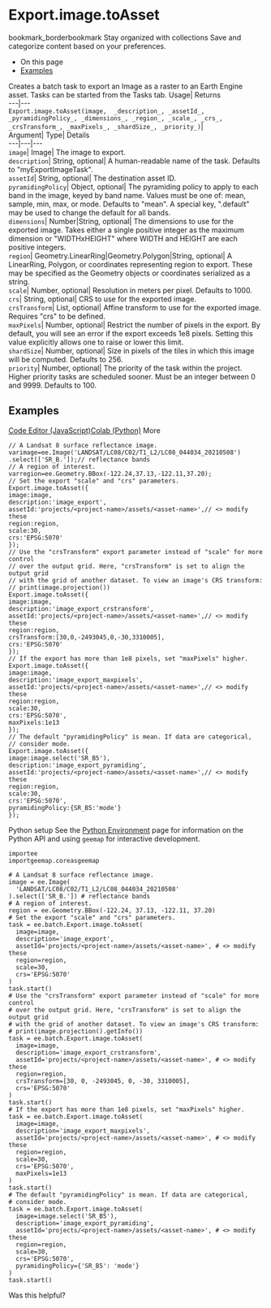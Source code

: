  
#  Export.image.toAsset
bookmark_borderbookmark Stay organized with collections  Save and categorize content based on your preferences.
  * On this page
  * [Examples](https://developers.google.com/earth-engine/apidocs/export-image-toasset#examples)


Creates a batch task to export an Image as a raster to an Earth Engine asset. Tasks can be started from the Tasks tab. 
Usage| Returns  
---|---  
`Export.image.toAsset(image,  _description_, _assetId_, _pyramidingPolicy_, _dimensions_, _region_, _scale_, _crs_, _crsTransform_, _maxPixels_, _shardSize_, _priority_)`|   
Argument|  Type| Details  
---|---|---  
`image`| Image| The image to export.  
`description`| String, optional| A human-readable name of the task. Defaults to "myExportImageTask".  
`assetId`| String, optional| The destination asset ID.  
`pyramidingPolicy`| Object, optional| The pyramiding policy to apply to each band in the image, keyed by band name. Values must be one of: mean, sample, min, max, or mode. Defaults to "mean". A special key, ".default" may be used to change the default for all bands.  
`dimensions`| Number|String, optional| The dimensions to use for the exported image. Takes either a single positive integer as the maximum dimension or "WIDTHxHEIGHT" where WIDTH and HEIGHT are each positive integers.  
`region`| Geometry.LinearRing|Geometry.Polygon|String, optional| A LinearRing, Polygon, or coordinates representing region to export. These may be specified as the Geometry objects or coordinates serialized as a string.  
`scale`| Number, optional| Resolution in meters per pixel. Defaults to 1000.  
`crs`| String, optional| CRS to use for the exported image.  
`crsTransform`| List, optional| Affine transform to use for the exported image. Requires "crs" to be defined.  
`maxPixels`| Number, optional| Restrict the number of pixels in the export. By default, you will see an error if the export exceeds 1e8 pixels. Setting this value explicitly allows one to raise or lower this limit.  
`shardSize`| Number, optional| Size in pixels of the tiles in which this image will be computed. Defaults to 256.  
`priority`| Number, optional| The priority of the task within the project. Higher priority tasks are scheduled sooner. Must be an integer between 0 and 9999. Defaults to 100.  
## Examples
[Code Editor (JavaScript)](https://developers.google.com/earth-engine/apidocs/export-image-toasset#code-editor-javascript-sample)[Colab (Python)](https://developers.google.com/earth-engine/apidocs/export-image-toasset#colab-python-sample) More
```
// A Landsat 8 surface reflectance image.
varimage=ee.Image('LANDSAT/LC08/C02/T1_L2/LC08_044034_20210508')
.select(['SR_B.']);// reflectance bands
// A region of interest.
varregion=ee.Geometry.BBox(-122.24,37.13,-122.11,37.20);
// Set the export "scale" and "crs" parameters.
Export.image.toAsset({
image:image,
description:'image_export',
assetId:'projects/<project-name>/assets/<asset-name>',// <> modify these
region:region,
scale:30,
crs:'EPSG:5070'
});
// Use the "crsTransform" export parameter instead of "scale" for more control
// over the output grid. Here, "crsTransform" is set to align the output grid
// with the grid of another dataset. To view an image's CRS transform:
// print(image.projection())
Export.image.toAsset({
image:image,
description:'image_export_crstransform',
assetId:'projects/<project-name>/assets/<asset-name>',// <> modify these
region:region,
crsTransform:[30,0,-2493045,0,-30,3310005],
crs:'EPSG:5070'
});
// If the export has more than 1e8 pixels, set "maxPixels" higher.
Export.image.toAsset({
image:image,
description:'image_export_maxpixels',
assetId:'projects/<project-name>/assets/<asset-name>',// <> modify these
region:region,
scale:30,
crs:'EPSG:5070',
maxPixels:1e13
});
// The default "pyramidingPolicy" is mean. If data are categorical,
// consider mode.
Export.image.toAsset({
image:image.select('SR_B5'),
description:'image_export_pyramiding',
assetId:'projects/<project-name>/assets/<asset-name>',// <> modify these
region:region,
scale:30,
crs:'EPSG:5070',
pyramidingPolicy:{SR_B5:'mode'}
});
```
Python setup
See the [ Python Environment](https://developers.google.com/earth-engine/guides/python_install) page for information on the Python API and using `geemap` for interactive development.
```
importee
importgeemap.coreasgeemap
```
```
# A Landsat 8 surface reflectance image.
image = ee.Image(
  'LANDSAT/LC08/C02/T1_L2/LC08_044034_20210508'
).select(['SR_B.']) # reflectance bands
# A region of interest.
region = ee.Geometry.BBox(-122.24, 37.13, -122.11, 37.20)
# Set the export "scale" and "crs" parameters.
task = ee.batch.Export.image.toAsset(
  image=image,
  description='image_export',
  assetId='projects/<project-name>/assets/<asset-name>', # <> modify these
  region=region,
  scale=30,
  crs='EPSG:5070'
)
task.start()
# Use the "crsTransform" export parameter instead of "scale" for more control
# over the output grid. Here, "crsTransform" is set to align the output grid
# with the grid of another dataset. To view an image's CRS transform:
# print(image.projection().getInfo())
task = ee.batch.Export.image.toAsset(
  image=image,
  description='image_export_crstransform',
  assetId='projects/<project-name>/assets/<asset-name>', # <> modify these
  region=region,
  crsTransform=[30, 0, -2493045, 0, -30, 3310005],
  crs='EPSG:5070'
)
task.start()
# If the export has more than 1e8 pixels, set "maxPixels" higher.
task = ee.batch.Export.image.toAsset(
  image=image,
  description='image_export_maxpixels',
  assetId='projects/<project-name>/assets/<asset-name>', # <> modify these
  region=region,
  scale=30,
  crs='EPSG:5070',
  maxPixels=1e13
)
task.start()
# The default "pyramidingPolicy" is mean. If data are categorical,
# consider mode.
task = ee.batch.Export.image.toAsset(
  image=image.select('SR_B5'),
  description='image_export_pyramiding',
  assetId='projects/<project-name>/assets/<asset-name>', # <> modify these
  region=region,
  scale=30,
  crs='EPSG:5070',
  pyramidingPolicy={'SR_B5': 'mode'}
)
task.start()
```

Was this helpful?

